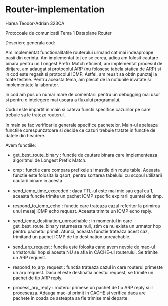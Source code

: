 # Router-implementation
Harea Teodor-Adrian
323CA

Protocoale de comunicatii
Tema 1
Dataplane Router

Descriere generala cod:

Am implementat functionalitatile routerului urmand cat mai indeaproape pasii din cerinta.
Am implementat tot ce se cerea, adica am folosit cautare binara pentru un Longest Prefix Match
eficient, am implementat procesul de dirijare, am adaugat si protocolul ARP (nu folosesc tabela
statica de ARP) si in cod este regasit si protocolul ICMP. Astfel, am reusit sa obtin punctaj
la toate testele. Pentru aceasta tema, am plecat de la notiunile invatate si implementate la
laborator.

In cod am pus un numar mare de comentarii pentru un debugging mai usor si pentru o intelegere
mai usoara a fluxului programului.

Codul este impartit in main si cateva functii specifice cazurilor pe care trebuie sa le
trateze routerul.

In main se fac verificarile generale specifice pachetelor. Main-ul apeleaza functiile
corespunzatoare si decide ce cazuri trebuie tratate in functie de datele din headere.

Avem functiile:

- get_best_route_binary : functie de cautare binara care implementeaza algoritmul de Longest
Prefix Match.

- cmp : functie care compara prefixele si mastile din route table. Aceasta functie este folosita
la qsort, pentru sortarea tabelului cu scopul utilizarii cautarii binare in acesta.

- send_icmp_time_exceeded : daca TTL-ul este mai mic sau egal cu 1, aceasta functie trimite un
pachet ICMP specific expirarii quantei de timp.

- respond_to_icmp_echo : functie care trateaza cazul referitor la primirea unui mesaj ICMP echo
request. Aceasta trimite un ICMP echo reply.

- send_icmp_destination_unreachable : in momentul in care get_best_route_binary returneaza null,
stim ca nu exista un urmator hop pentru pachetul primit. Atunci, aceasta functie trateaza acest caz,
trimitand un pachet ICMP de tip destination unreachable.

- send_arp_request : functia este folosita cand avem nevoie de mac-ul urmatorului hop si acesta NU
se afla in CACHE-ul routerului. Se trimite un ARP request.

- respond_to_arp_request : functia trateaza cazul in care routerul primeste un arp request. Daca
el este destinatia acestui request, se trimite un pachet de tip ARP reply.

- process_arp_reply : routerul primese un pachet de tip ARP reply si il proceseaza. Adauga mac-ul
primit in CACHE si verifica daca are pachete in coada ce asteapta sa fie trimise mai departe.
